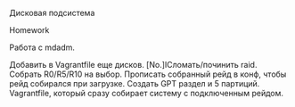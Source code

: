 Дисковая подсистема

Homework

Работа с mdadm.

Добавить в Vagrantfile еще дисков.
[No.]IСломать/починить raid.
Собрать R0/R5/R10 на выбор.
Прописать собранный рейд в конф, чтобы рейд собирался при загрузке.
Создать GPT раздел и 5 партиций.
Vagrantfile, который сразу собирает систему с подключенным рейдом.
